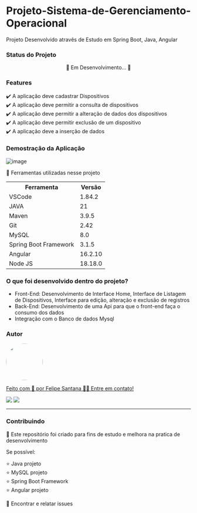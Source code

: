 <h1>  Projeto-Sistema-de-Gerenciamento-Operacional </h1>

<p> Projeto Desenvolvido atravês de Estudo em Spring Boot, Java, Angular</p>

<h3>Status do Projeto</h3>
<p align="center"> 🚧 Em Desenvolvimento... 🚧 </p>

<h3>Features</h3>

✔️ A aplicação deve cadastrar Dispositivos<br>
✔️ A aplicação deve permitir a consulta de dispositivos<br>
✔️ A aplicação deve permitir a alteração de dados dos dispositivos<br>
✔️ A aplicação deve permitir exclusão de um dispositivo<br>
✔️ A aplicação deve a inserção de dados <br>

<h3>Demostração da Aplicação</h3>

![image](https://github.com/felipessantana/Projeto-Sistema-de-Gerenciamento-Operacional/assets/73258352/49085981-5f67-47ca-a60c-2f76c0843ae6)


<p>🚨 Ferramentas utilizadas nesse projeto</p>
<table>
<tr>
	<th>Ferramenta</th>
	<th>Versão</th>
</tr>
<tr>
	<td>VSCode</td>
	<td>1.84.2</td>
</tr>
<td>JAVA</td>
<td>21</td>
	
</tr>
</tr>
<td>Maven</td>
<td>3.9.5</td>
	
</tr>
<tr>
	<td>Git</td>
	<td>2.42</td>
</tr>
<tr>
	<td>MySQL</td>
	<td>8.0</td>
</tr>
<tr>
	<td>Spring Boot Framework</td>
	<td>3.1.5</td>
</tr>
<tr>
	<td>Angular</td>
	<td>16.2.10</td>
</tr>
<tr>
	<td>Node JS</td>
	<td>18.18.0</td>
</tr>

</table>



<h3>O que foi desenvolvido dentro do projeto?</h3>
<ul>
<li> Front-End: Desenvolvimento de Interface Home, Interface de Listagem de Dispositivos, Interface para edição, alteração e exclusão de registros </li>
<li>Back-End: Desenvolvimento de uma Api para que o front-end faça o consumo dos dados</li>
<li>Integração com o Banco de dados Mysql</li>
</ul>

<h3>Autor</h3>

<a href="https://www.linkedin.com/in/felipe-santos-de-santana/">
 <img style="border-radius: 50%;" src="https://instagram.fcaw1-1.fna.fbcdn.net/v/t51.2885-19/174045253_1450802445260114_8761660112676779592_n.jpg?stp=dst-jpg_s150x150&_nc_ht=instagram.fcaw1-1.fna.fbcdn.net&_nc_cat=102&_nc_ohc=_sp_NTIyS9gAX8g9js2&edm=ABmJApABAAAA&ccb=7-5&oh=00_AT-9VV6aoZMGuDrwM3n0w6lJzZQZEWwU-ZwgpFj-mNHTWQ&oe=63449AD4&_nc_sid=6136e7" width="100px;" alt=""/>
 <br />

Feito com 💙 por Felipe Santana 👋🏽 Entre em contato!


<a href = "mailto:felipessantana20@gmail.com"><img src="https://img.shields.io/badge/-Gmail-%23333?style=for-the-badge&logo=gmail&logoColor=white" target="_blank"></a>
<a href="https://www.linkedin.com/in/felipe-santos-de-santana/" target="_blank"><img src="https://img.shields.io/badge/-LinkedIn-%230077B5?style=for-the-badge&logo=linkedin&logoColor=white" target="_blank"></a> 

<hr>

<h3>Contribuindo</h3>

🚀 Este repositório foi criado para fins de estudo e melhora na pratica de desenvolvimento <br>

Se possível:

⭐️  Java projeto<br>
⭐️  MySQL projeto<br>
⭐️  Spring Boot Framework<br>
⭐️  Angular projeto<br>

🐛 Encontrar e relatar issues
